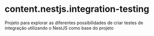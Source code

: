 # content.nestjs.integration-testing
Projeto para explorar as diferentes possibilidades de criar testes de integração utilizando o NestJS como base do projeto
